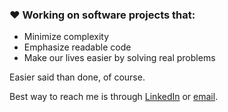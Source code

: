 ### ❤️ Working on software projects that:
- Minimize complexity
- Emphasize readable code
- Make our lives easier by solving real problems

Easier said than done, of course.

Best way to reach me is through [LinkedIn](https://www.linkedin.com/in/reidjs/) or [email](mailto:rsherman@purepm.co). 

